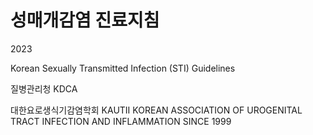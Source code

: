 # 성매개감염 진료지침

2023

Korean Sexually Transmitted Infection (STI) Guidelines

질병관리청
KDCA

대한요로생식기감염학회
KAUTII
KOREAN ASSOCIATION OF UROGENITAL TRACT INFECTION AND INFLAMMATION
SINCE 1999